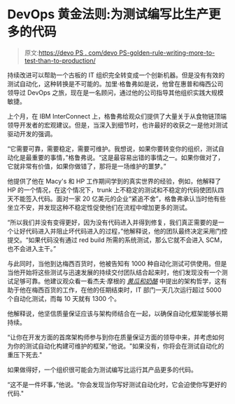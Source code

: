 # DevOps 黄金法则:为测试编写比生产更多的代码

> 原文:[https://devo PS . com/devo PS-golden-rule-writing-more-to-test-than-to-production/](https://devops.com/devops-golden-rule-writing-more-code-for-test-than-for-production/)

持续改进可以帮助一个古板的 IT 组织完全转变成一个创新机器。但是没有有效的测试自动化，这种转换是不可能的。加里·格鲁弗如是说，他曾在惠普和梅西公司领导过 DevOps 之旅，现在是一名顾问，通过他的公司指导其他组织实践大规模敏捷。

上个月，在 IBM InterConnect 上，格鲁弗给观众们提供了大量关于从食物链顶端领导开发者的宏观建议。但是，当深入到细节时，也许最好的收获之一是他对测试驱动开发的强调。

“它需要可靠，需要稳定，需要可维护。我想说，如果你要转变你的组织，测试自动化是最重要的事情，”格鲁弗说。“这是最容易出错的事情之一。如果你做对了，它就非常有价值，如果你做错了，那将是一场维护的噩梦。”

他提供了他在 Macy's 和 HP 工作期间学到的真实世界的经验，例如，他解释了 HP 的一个情况，在这个情况下，trunk 上不稳定的测试和不稳定的代码使团队四天不能签入代码。面对一家 20 亿美元的企业“紧追不舍”，格鲁弗承认当时他有些坐立不安，并发现这种不稳定性促使他们在流程中增加更多的测试。

“所以我们并没有变得更好，因为没有代码进入并得到修复，我们真正需要的是一个让好代码进入并阻止坏代码进入的过程，”他解释说，他的团队最终决定采用门控提交。“如果代码没有通过 red build 所需的系统测试，那么它就不会进入 SCM，也不会进入主干。”

与此同时，当他到达梅西百货时，他被告知有 1000 种自动化测试可供使用。但是当他开始将这些测试与迅速发展的持续交付团队结合起来时，他们发现没有一个测试足够可靠。他建议观众看一看杰夫·摩根的 *[黄瓜和奶酪](https://leanpub.com/cucumber_and_cheese)* 中提出的架构哲学，这有助于他在梅西百货的工作，在他的任期结束时，IT 部门一天几次运行超过 5000 个自动化测试，而每 10 天就有 1300 个。

他解释说，他坚信质量保证应该与架构师结合在一起，以确保自动化框架能够长期持续。

“让你在开发方面的首席架构师参与到你在质量保证方面的领导中来，并考虑如何为你的测试自动化构建可维护的框架，”他说。"如果没有，你将会在测试自动化的重压下死去."

如果做得好，一个组织很可能会为测试编写比运行其产品更多的代码。

“这不是一件坏事，”他说。"你会发现当你写好测试自动化时，它会迫使你写更好的代码."